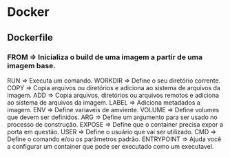 # Docker

## Dockerfile

### FROM => Inicializa o build de uma imagem a partir de uma imagem base.
RUN => Executa um comando.
WORKDIR => Define o seu diretório corrente.
COPY => Copia arquivos ou diretórios e adiciona ao sistema de arquivos da imagem.
ADD => Copia arquivos, diretórios ou arquivos remotos e adiciona ao sistema de arquivos da imagem.
LABEL => Adiciona metadados a imagem.
ENV => Define variaveis de amviente.
VOLUME => Define volumes que devem ser definidos.
ARG => Define um argumento para ser usado no processo de construção.
EXPOSE => Define que o container precisa expor a porta em questão.
USER => Define o usuário que vai ser utilizado.
CMD => Define o comando e/ou os parâmetros padrão.
ENTRYPOINT => Ajuda você a configurar um container que pode ser executado como um executavel.
